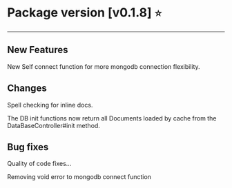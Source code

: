 # Package version [v0.1.8] `⭐`

---

## New Features

New Self connect function for more mongodb connection flexibility.

## Changes

Spell checking for inline docs.

The DB init functions now return all Documents loaded by cache from the DataBaseController#init method.

## Bug fixes

Quality of code fixes...

Removing void error to mongodb connect function
